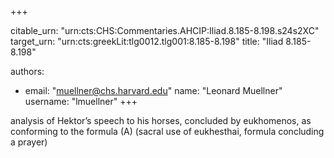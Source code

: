 +++


citable_urn: "urn:cts:CHS:Commentaries.AHCIP:Iliad.8.185-8.198.s24s2XC"
target_urn: "urn:cts:greekLit:tlg0012.tlg001:8.185-8.198"
title: "Iliad 8.185-8.198"

authors:
- email: "muellner@chs.harvard.edu"
  name: "Leonard Muellner"
  username: "lmuellner"
+++

<p>analysis of Hektor’s speech to his horses, concluded by eukhomenos, as conforming to the formula (A) (sacral use of eukhesthai, formula concluding a prayer)</p>